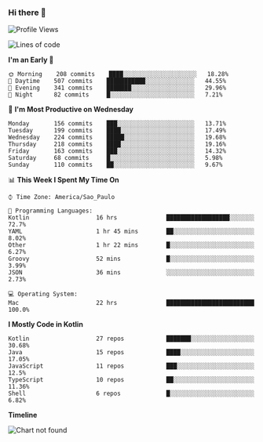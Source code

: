 ### Hi there 👋

<!--
**fernandonogueira/fernandonogueira** is a ✨ _special_ ✨ repository because its `README.md` (this file) appears on your GitHub profile.

Here are some ideas to get you started:

- 🔭 I’m currently working on ...
- 🌱 I’m currently learning ...
- 👯 I’m looking to collaborate on ...
- 🤔 I’m looking for help with ...
- 💬 Ask me about ...
- 📫 How to reach me: ...
- 😄 Pronouns: ...
- ⚡ Fun fact: ...
-->

<!--START_SECTION:waka-->
![Profile Views](http://img.shields.io/badge/Profile%20Views-0-blue)

![Lines of code](https://img.shields.io/badge/From%20Hello%20World%20I%27ve%20Written-462034%20lines%20of%20code-blue)

**I'm an Early 🐤** 

```text
🌞 Morning    208 commits    ████░░░░░░░░░░░░░░░░░░░░░   18.28% 
🌆 Daytime    507 commits    ███████████░░░░░░░░░░░░░░   44.55% 
🌃 Evening    341 commits    ███████░░░░░░░░░░░░░░░░░░   29.96% 
🌙 Night      82 commits     █░░░░░░░░░░░░░░░░░░░░░░░░   7.21%

```
📅 **I'm Most Productive on Wednesday** 

```text
Monday       156 commits    ███░░░░░░░░░░░░░░░░░░░░░░   13.71% 
Tuesday      199 commits    ████░░░░░░░░░░░░░░░░░░░░░   17.49% 
Wednesday    224 commits    █████░░░░░░░░░░░░░░░░░░░░   19.68% 
Thursday     218 commits    ████░░░░░░░░░░░░░░░░░░░░░   19.16% 
Friday       163 commits    ███░░░░░░░░░░░░░░░░░░░░░░   14.32% 
Saturday     68 commits     █░░░░░░░░░░░░░░░░░░░░░░░░   5.98% 
Sunday       110 commits    ██░░░░░░░░░░░░░░░░░░░░░░░   9.67%

```


📊 **This Week I Spent My Time On** 

```text
⌚︎ Time Zone: America/Sao_Paulo

💬 Programming Languages: 
Kotlin                   16 hrs              ██████████████████░░░░░░░   72.7% 
YAML                     1 hr 45 mins        ██░░░░░░░░░░░░░░░░░░░░░░░   8.02% 
Other                    1 hr 22 mins        █░░░░░░░░░░░░░░░░░░░░░░░░   6.27% 
Groovy                   52 mins             █░░░░░░░░░░░░░░░░░░░░░░░░   3.99% 
JSON                     36 mins             ░░░░░░░░░░░░░░░░░░░░░░░░░   2.73%

💻 Operating System: 
Mac                      22 hrs              █████████████████████████   100.0%

```

**I Mostly Code in Kotlin** 

```text
Kotlin                   27 repos            ███████░░░░░░░░░░░░░░░░░░   30.68% 
Java                     15 repos            ████░░░░░░░░░░░░░░░░░░░░░   17.05% 
JavaScript               11 repos            ███░░░░░░░░░░░░░░░░░░░░░░   12.5% 
TypeScript               10 repos            ██░░░░░░░░░░░░░░░░░░░░░░░   11.36% 
Shell                    6 repos             █░░░░░░░░░░░░░░░░░░░░░░░░   6.82%

```


**Timeline**

![Chart not found](https://raw.githubusercontent.com/fernandonogueira/fernandonogueira/master/charts/bar_graph.png) 


<!--END_SECTION:waka-->
